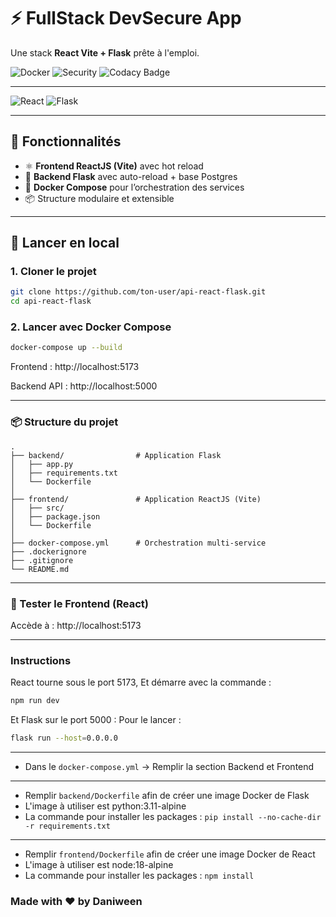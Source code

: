# ⚡ FullStack DevSecure App

Une stack **React Vite + Flask** prête à l'emploi.

![Docker](https://img.shields.io/badge/Docker-ready-blue)
![Security](https://img.shields.io/badge/Security-Scanned-brightgreen)
![Codacy Badge](https://app.codacy.com/project/badge/Grade/eacc1cb33791488399e0e1c53ad5f9cb)

---

![React](https://img.shields.io/badge/React-Vite-61DAFB)
![Flask](https://img.shields.io/badge/Flask-backend-lightgrey)

---

## 🔧 Fonctionnalités

- ⚛️ **Frontend ReactJS (Vite)** avec hot reload
- 🐍 **Backend Flask** avec auto-reload + base Postgres
- 🐳 **Docker Compose** pour l’orchestration des services
- 📦 Structure modulaire et extensible

---

## 🚀 Lancer en local

### 1. Cloner le projet

```bash
git clone https://github.com/ton-user/api-react-flask.git
cd api-react-flask
```

### 2. Lancer avec Docker Compose

```bash
docker-compose up --build
```

Frontend : http://localhost:5173

Backend API : http://localhost:5000

---

### 📦 Structure du projet

```
.
├── backend/                # Application Flask
│   ├── app.py
│   ├── requirements.txt
│   └── Dockerfile
│
├── frontend/               # Application ReactJS (Vite)
│   ├── src/
│   ├── package.json
│   └── Dockerfile
│
├── docker-compose.yml      # Orchestration multi-service
├── .dockerignore
├── .gitignore
└── README.md
```

---

### 🧪 Tester le Frontend (React)

Accède à : http://localhost:5173

---

### Instructions

React tourne sous le port 5173,
Et démarre avec la commande :

```bash
npm run dev
```

Et Flask sur le port 5000 :
Pour le lancer :

```bash
flask run --host=0.0.0.0
```

---

- Dans le `docker-compose.yml` -> Remplir la section Backend et Frontend

---

- Remplir `backend/Dockerfile` afin de créer une image Docker de Flask
- L'image à utiliser est python:3.11-alpine
- La commande pour installer les packages : `pip install --no-cache-dir -r requirements.txt`

---

- Remplir `frontend/Dockerfile` afin de créer une image Docker de React
- L'image à utiliser est node:18-alpine
- La commande pour installer les packages : `npm install`

### Made with ❤️ by Daniween
